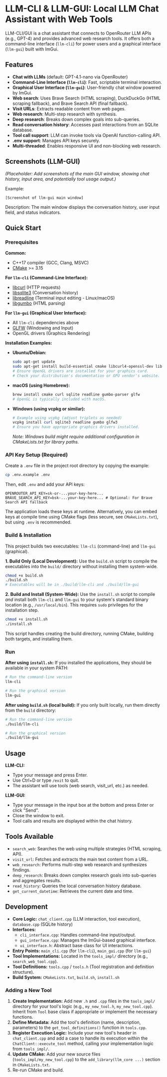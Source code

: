 # LLM-CLI & LLM-GUI: Local LLM Chat Assistant with Web Tools

LLM-CLI/GUI is a chat assistant that connects to OpenRouter LLM APIs (e.g., GPT-4) and provides advanced web research tools. It offers both a command-line interface (`llm-cli`) for power users and a graphical interface (`llm-gui`) built with ImGui.

## Features

- **Chat with LLMs** (default: GPT-4.1-nano via OpenRouter)
- **Command-Line Interface (`llm-cli`)**: Fast, scriptable terminal interaction.
- **Graphical User Interface (`llm-gui`)**: User-friendly chat window powered by ImGui.
- **Web search**: Uses Brave Search (HTML scraping), DuckDuckGo (HTML scraping fallback), and Brave Search API (final fallback).
- **Visit URLs**: Extracts readable content from web pages.
- **Web research**: Multi-step research with synthesis.
- **Deep research**: Breaks down complex goals into sub-queries.
- **Read conversation history**: Accesses past interactions from an SQLite database.
- **Tool call support**: LLM can invoke tools via OpenAI function-calling API.
- **.env support**: Manages API keys securely.
- **Multi-threaded**: Enables responsive UI and non-blocking web research.

## Screenshots (LLM-GUI)

*(Placeholder: Add screenshots of the main GUI window, showing chat history, input area, and potentially tool usage output.)*

Example:
```
[Screenshot of llm-gui main window]
```
Description: The main window displays the conversation history, user input field, and status indicators.

## Quick Start

### Prerequisites

**Common:**
- C++17 compiler (GCC, Clang, MSVC)
- [CMake](https://cmake.org/) >= 3.15

**For `llm-cli` (Command-Line Interface):**
- [libcurl](https://curl.se/libcurl/) (HTTP requests)
- [libsqlite3](https://www.sqlite.org/) (Conversation history)
- [libreadline](https://tiswww.case.edu/php/chet/readline/rltop.html) (Terminal input editing - Linux/macOS)
- [libgumbo](https://github.com/google/gumbo-parser) (HTML parsing)

**For `llm-gui` (Graphical User Interface):**
- All `llm-cli` dependencies above
- [GLFW](https://www.glfw.org/) (Windowing and Input)
- OpenGL drivers (Graphics Rendering)

**Installation Examples:**

*   **Ubuntu/Debian:**
    ```sh
    sudo apt-get update
    sudo apt-get install build-essential cmake libcurl4-openssl-dev libsqlite3-dev libreadline-dev libgumbo-dev libglfw3-dev
    # Ensure OpenGL drivers are installed for your graphics card.
    # Check your distribution's documentation or GPU vendor's website.
    ```
*   **macOS (using Homebrew):**
    ```sh
    brew install cmake curl sqlite readline gumbo-parser glfw
    # OpenGL is typically included with macOS.
    ```
*   **Windows (using vcpkg or similar):**
    ```powershell
    # Example using vcpkg (adjust triplets as needed)
    vcpkg install curl sqlite3 readline gumbo glfw3
    # Ensure you have appropriate graphics drivers installed.
    ```
    *Note: Windows build might require additional configuration in CMakeLists.txt for library paths.*

### API Key Setup (Required)

Create a `.env` file in the project root directory by copying the example:
```sh
cp .env.example .env
```
Then, edit `.env` and add your API keys:
```dotenv
OPENROUTER_API_KEY=sk-or-...your-key-here...
BRAVE_SEARCH_API_KEY=bsk-...your-key-here... # Optional: For Brave Search API fallback
```
The application loads these keys at runtime. Alternatively, you can embed keys at compile time using CMake flags (less secure, see `CMakeLists.txt`), but using `.env` is recommended.

### Build & Installation

This project builds two executables: `llm-cli` (command-line) and `llm-gui` (graphical).

**1. Build Only (Local Development):**
Use the `build.sh` script to compile the executables into the `build/` directory without installing them system-wide.
```sh
chmod +x build.sh
./build.sh
# Executables will be in ./build/llm-cli and ./build/llm-gui
```

**2. Build and Install (System-Wide):**
Use the `install.sh` script to compile *and* install both `llm-cli` and `llm-gui` to your system's standard binary location (e.g., `/usr/local/bin`). This requires `sudo` privileges for the installation step.
```sh
chmod +x install.sh
./install.sh
```
This script handles creating the build directory, running CMake, building both targets, and installing them.

### Run

**After using `install.sh`:**
If you installed the applications, they should be available in your system PATH:
```sh
# Run the command-line version
llm-cli

# Run the graphical version
llm-gui
```

**After using `build.sh` (local build):**
If you only built locally, run them directly from the `build` directory:
```sh
# Run the command-line version
./build/llm-cli

# Run the graphical version
./build/llm-gui
```

## Usage

**LLM-CLI:**
- Type your message and press Enter.
- Use Ctrl+D or type `/exit` to quit.
- The assistant will use tools (web search, visit_url, etc.) as needed.

**LLM-GUI:**
- Type your message in the input box at the bottom and press Enter or click "Send".
- Close the window to exit.
- Tool calls and results are displayed within the chat history.

## Tools Available

- `search_web`: Searches the web using multiple strategies (HTML scraping, API).
- `visit_url`: Fetches and extracts the main text content from a URL.
- `web_research`: Performs multi-step web research and synthesizes findings.
- `deep_research`: Breaks down complex research goals into sub-queries and aggregates results.
- `read_history`: Queries the local conversation history database.
- `get_current_datetime`: Retrieves the current date and time.

## Development

- **Core Logic:** `chat_client.cpp` (LLM interaction, tool execution), `database.cpp` (SQLite history)
- **Interfaces:**
    - `cli_interface.cpp`: Handles command-line input/output.
    - `gui_interface.cpp`: Manages the ImGui-based graphical interface.
    - `ui_interface.h`: Abstract base class for UI interactions.
- **Entry Points:** `main_cli.cpp` (for `llm-cli`), `main_gui.cpp` (for `llm-gui`)
- **Tool Implementations:** Located in the `tools_impl/` directory (e.g., `search_web_tool.cpp`).
- **Tool Definitions:** `tools.cpp` / `tools.h` (Tool registration and definition structure).
- **Build System:** `CMakeLists.txt`, `build.sh`, `install.sh`

### Adding a New Tool

1.  **Create Implementation:** Add new `.h` and `.cpp` files in the `tools_impl/` directory for your tool's logic (e.g., `my_new_tool.h`, `my_new_tool.cpp`). Inherit from `Tool` base class if appropriate or implement the necessary functions.
2.  **Define Metadata:** Add the tool's definition (name, description, parameters) to the `get_tool_definitions()` function in `tools.cpp`.
3.  **Register Execution Logic:** Include your new tool's header in `chat_client.cpp` and add a case to handle its execution within the `ChatClient::execute_tool` method, calling your implementation logic from `tools_impl/`.
4.  **Update CMake:** Add your new source files (`tools_impl/my_new_tool.cpp`) to the `add_library(llm_core ...)` section in `CMakeLists.txt`.
5.  Re-run CMake and build.
